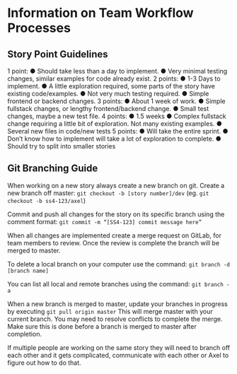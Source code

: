 # Information on Team Workflow Processes

## Story Point Guidelines

1 point:
● Should take less than a day to implement.
● Very minimal testing changes, similar examples for code already exist.
2 points:
● 1-3 Days to implement.
● A little exploration required, some parts of the story have existing code/examples.
● Not very much testing required.
● Simple frontend or backend changes.
3 points:
● About 1 week of work.
● Simple fullstack changes, or lengthy frontend/backend change.
● Small test changes, maybe a new test file.
4 points:
● 1.5 weeks
● Complex fullstack change requiring a little bit of exploration. Not many existing examples.
● Several new files in code/new tests
5 points:
● Will take the entire sprint.
● Don’t know how to implement will take a lot of exploration to complete.
● Should try to split into smaller stories


## Git Branching Guide

When working on a new story always create a new branch on git. Create a new branch off master:
`git checkout -b [story number]/dev`
(eg. `git checkout -b ss4-123/axel`)

Commit and push all changes for the story on its specific branch using the comment format:
`git commit -m “[SS4-123] commit message here”`

When all changes are implemented create a merge request on GitLab, for team members to review. Once the review is complete the branch will be merged to master.

To delete a local branch on your computer use the command:
`git branch -d [branch name]`

You can list all local and remote branches using the command:
`git branch -a`

When a new branch is merged to master, update your branches in progress by executing
`git pull origin master`
This will merge master with your current branch. You may need to resolve conflicts to complete the merge. Make sure this is done before a branch is merged to master after completion.

If multiple people are working on the same story they will need to branch off each other and it gets complicated, communicate with each other or Axel to figure out how to do that.

